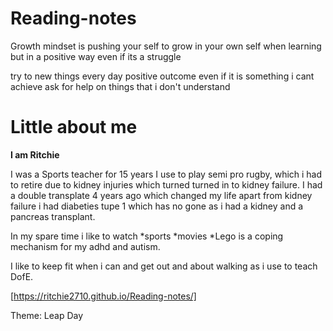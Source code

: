 # Reading-notes

Growth mindset is pushing your self to grow in your own self when learning but in a positive way even if its a struggle

try to new things every day
positive outcome even if it is something i cant achieve 
ask for help on things that i don't understand

# Little about me



**I am Ritchie**

I was a Sports teacher for 15 years I use to play semi pro rugby, which i had to retire due to kidney injuries which turned turned in to kidney failure. I had a double transplate 4 years ago which changed my life apart from kidney failure i had diabeties tupe 1 which has no gone as i had a kidney and a pancreas transplant. 

In my spare time i like to 
watch 
*sports
*movies
*Lego is a coping mechanism for my adhd and autism. 

I like to keep fit when i can and get out and about walking as i use to teach DofE.

[https://ritchie2710.github.io/Reading-notes/]

Theme: Leap Day
